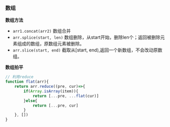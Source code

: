 ### 数组

**数组方法**
+ `arr1.concat(arr2)`  数组合并
+ `arr.splice(start, len)`  数组删除，从start开始，删除len个；返回被删除元素组成的数组，原数组元素被删除。
+ `arr.slice(start, end)` 截取从[start, end),返回一个新数组，不会改动原数组。

**数组拍平**
```javascript
// 利用reduce
function flat(arr){
    return arr.reduce((pre, cur)=>{
        if(Array.isArray(item)){
            return [...pre, ...flat(cur)]
        }else{
            return [...pre, cur]
        }
    }, [])
}
```
